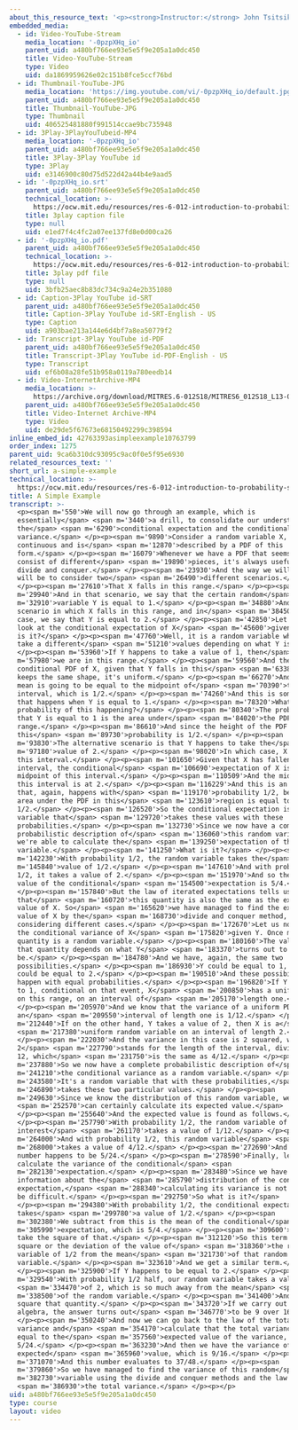 ```yaml
---
about_this_resource_text: '<p><strong>Instructor:</strong> John Tsitsiklis</p>'
embedded_media:
  - id: Video-YouTube-Stream
    media_location: '-0pzpXHq_io'
    parent_uid: a480bf766ee93e5e5f9e205a1a0dc450
    title: Video-YouTube-Stream
    type: Video
    uid: da1869959626e02c151b8fce5ccf76bd
  - id: Thumbnail-YouTube-JPG
    media_location: 'https://img.youtube.com/vi/-0pzpXHq_io/default.jpg'
    parent_uid: a480bf766ee93e5e5f9e205a1a0dc450
    title: Thumbnail-YouTube-JPG
    type: Thumbnail
    uid: 406525481880f991514ccae9bc735948
  - id: 3Play-3PlayYouTubeid-MP4
    media_location: '-0pzpXHq_io'
    parent_uid: a480bf766ee93e5e5f9e205a1a0dc450
    title: 3Play-3Play YouTube id
    type: 3Play
    uid: e3146900c80d75d522d42a44b4e9aad5
  - id: '-0pzpXHq_io.srt'
    parent_uid: a480bf766ee93e5e5f9e205a1a0dc450
    technical_location: >-
      https://ocw.mit.edu/resources/res-6-012-introduction-to-probability-spring-2018/part-i-the-fundamentals/a-simple-example/-0pzpXHq_io.srt
    title: 3play caption file
    type: null
    uid: e1ed7f4c4fc2a07ee137fd8e0d00ca26
  - id: '-0pzpXHq_io.pdf'
    parent_uid: a480bf766ee93e5e5f9e205a1a0dc450
    technical_location: >-
      https://ocw.mit.edu/resources/res-6-012-introduction-to-probability-spring-2018/part-i-the-fundamentals/a-simple-example/-0pzpXHq_io.pdf
    title: 3play pdf file
    type: null
    uid: 3bfb25aec8b83dc734c9a24e2b351080
  - id: Caption-3Play YouTube id-SRT
    parent_uid: a480bf766ee93e5e5f9e205a1a0dc450
    title: Caption-3Play YouTube id-SRT-English - US
    type: Caption
    uid: a903bae213a144e6d4bf7a8ea50779f2
  - id: Transcript-3Play YouTube id-PDF
    parent_uid: a480bf766ee93e5e5f9e205a1a0dc450
    title: Transcript-3Play YouTube id-PDF-English - US
    type: Transcript
    uid: ef6b08a28fe51b958a0119a780eedb14
  - id: Video-InternetArchive-MP4
    media_location: >-
      https://archive.org/download/MITRES.6-012S18/MITRES6_012S18_L13-08_300k.mp4
    parent_uid: a480bf766ee93e5e5f9e205a1a0dc450
    title: Video-Internet Archive-MP4
    type: Video
    uid: de29de5f67673e68150492299c398594
inline_embed_id: 42763393asimpleexample10763799
order_index: 1275
parent_uid: 9ca6b310dc93095c9ac0f0e5f95e6930
related_resources_text: ''
short_url: a-simple-example
technical_location: >-
  https://ocw.mit.edu/resources/res-6-012-introduction-to-probability-spring-2018/part-i-the-fundamentals/a-simple-example
title: A Simple Example
transcript: >-
  <p><span m='550'>We will now go through an example, which is
  essentially</span> <span m='3440'>a drill, to consolidate our understanding of
  the</span> <span m='6290'>conditional expectation and the conditional
  variance.</span> </p><p><span m='9890'>Consider a random variable X, which is
  continuous and is</span> <span m='12870'>described by a PDF of this
  form.</span> </p><p><span m='16079'>Whenever we have a PDF that seems to
  consist of different</span> <span m='19890'>pieces, it's always useful to
  divide and conquer.</span> </p><p><span m='23930'>And the way we will do that
  will be to consider two</span> <span m='26490'>different scenarios.</span>
  </p><p><span m='27610'>That X falls in this range.</span> </p><p><span
  m='29940'>And in that scenario, we say that the certain random</span> <span
  m='32910'>variable Y is equal to 1.</span> </p><p><span m='34880'>And another
  scenario in which X falls in this range, and in</span> <span m='38450'>that
  case, we say that Y is equal to 2.</span> </p><p><span m='42850'>Let us now
  look at the conditional expectation of X</span> <span m='45600'>given Y. What
  is it?</span> </p><p><span m='47760'>Well, it is a random variable which can
  take a different</span> <span m='51210'>values depending on what Y is.</span>
  </p><p><span m='53960'>If Y happens to take a value of 1, then</span> <span
  m='57980'>we are in this range.</span> </p><p><span m='59560'>And the
  conditional PDF of X, given that Y falls in this</span> <span m='63380'>range,
  keeps the same shape, it's uniform.</span> </p><p><span m='66270'>And so it's
  mean is going to be equal to the midpoint of</span> <span m='70390'>this
  interval, which is 1/2.</span> </p><p><span m='74260'>And this is something
  that happens when Y is equal to 1.</span> </p><p><span m='78320'>What is the
  probability of this happening?</span> </p><p><span m='80340'>The probability
  that Y is equal to 1 is the area under</span> <span m='84020'>the PDF in this
  range.</span> </p><p><span m='86610'>And since the height of the PDF is 1/2,
  this</span> <span m='89730'>probability is 1/2.</span> </p><p><span
  m='93830'>The alternative scenario is that Y happens to take the</span> <span
  m='97180'>value of 2.</span> </p><p><span m='98020'>In which case, X lives in
  this interval.</span> </p><p><span m='101650'>Given that X has fallen in this
  interval, the conditional</span> <span m='106690'>expectation of X is the
  midpoint of this interval.</span> </p><p><span m='110509'>And the midpoint of
  this interval is at 2.</span> </p><p><span m='116229'>And this is an event
  that, again, happens with</span> <span m='119170'>probability 1/2, because the
  area under the PDF in this</span> <span m='123610'>region is equal to
  1/2.</span> </p><p><span m='126520'>So the conditional expectation is a random
  variable that</span> <span m='129720'>takes these values with these
  probabilities.</span> </p><p><span m='132730'>Since we now have a complete
  probabilistic description of</span> <span m='136060'>this random variable,
  we're able to calculate the</span> <span m='139250'>expectation of this random
  variable.</span> </p><p><span m='141250'>What is it?</span> </p><p><span
  m='142230'>With probability 1/2, the random variable takes the</span> <span
  m='145840'>value of 1/2.</span> </p><p><span m='147610'>And with probability
  1/2, it takes a value of 2.</span> </p><p><span m='151970'>And so the expected
  value of the conditional</span> <span m='154500'>expectation is 5/4.</span>
  </p><p><span m='157840'>But the law of iterated expectations tells us
  that</span> <span m='160720'>this quantity is also the same as the expected
  value of X. So</span> <span m='165620'>we have managed to find the expected
  value of X by the</span> <span m='168730'>divide and conquer method, by
  considering different cases.</span> </p><p><span m='172670'>Let us now turn to
  the conditional variance of X</span> <span m='175820'>given Y. Once more, this
  quantity is a random variable.</span> </p><p><span m='180160'>The value of
  that quantity depends on what Y</span> <span m='183370'>turns out to
  be.</span> </p><p><span m='184780'>And we have, again, the same two
  possibilities.</span> </p><p><span m='186930'>Y could be equal to 1, or Y
  could be equal to 2.</span> </p><p><span m='190510'>And these possibilities
  happen with equal probabilities.</span> </p><p><span m='196820'>If Y is equal
  to 1, conditional on that event, X</span> <span m='200850'>has a uniform PDF
  on this range, on an interval of</span> <span m='205170'>length one.</span>
  </p><p><span m='205970'>And we know that the variance of a uniform PDF on
  an</span> <span m='209550'>interval of length one is 1/12.</span> </p><p><span
  m='212440'>If on the other hand, Y takes a value of 2, then X is a</span>
  <span m='217380'>uniform random variable on an interval of length 2.</span>
  </p><p><span m='222030'>And the variance in this case is 2 squared, where this
  2</span> <span m='227790'>stands for the length of the interval, divided by
  12, which</span> <span m='231750'>is the same as 4/12.</span> </p><p><span
  m='237880'>So we now have a complete probabilistic description of</span> <span
  m='241210'>the conditional variance as a random variable.</span> </p><p><span
  m='243580'>It's a random variable that with these probabilities,</span> <span
  m='246890'>takes these two particular values.</span> </p><p><span
  m='249630'>Since we know the distribution of this random variable, we</span>
  <span m='252570'>can certainly calculate its expected value.</span>
  </p><p><span m='255640'>And the expected value is found as follows.</span>
  </p><p><span m='257790'>With probability 1/2, the random variable of
  interest</span> <span m='261170'>takes a value of 1/12.</span> </p><p><span
  m='264000'>And with probability 1/2, this random variable</span> <span
  m='268000'>takes a value of 4/12.</span> </p><p><span m='272690'>And this
  number happens to be 5/24.</span> </p><p><span m='278590'>Finally, let us
  calculate the variance of the conditional</span> <span
  m='282130'>expectation.</span> </p><p><span m='283480'>Since we have complete
  information about the</span> <span m='285790'>distribution of the conditional
  expectation,</span> <span m='288340'>calculating its variance is not going to
  be difficult.</span> </p><p><span m='292750'>So what is it?</span>
  </p><p><span m='294380'>With probability 1/2, the conditional expectation
  takes</span> <span m='299780'>a value of 1/2.</span> </p><p><span
  m='302380'>We subtract from this is the mean of the conditional</span> <span
  m='305990'>expectation, which is 5/4.</span> </p><p><span m='309600'>And we
  take the square of that.</span> </p><p><span m='312120'>So this term is the
  square or the deviation of the value of</span> <span m='318360'>the random
  variable of 1/2 from the mean</span> <span m='321730'>of that random
  variable.</span> </p><p><span m='323610'>And we get a similar term.</span>
  </p><p><span m='325900'>If Y happens to be equal to 2.</span> </p><p><span
  m='329540'>With probability 1/2 half, our random variable takes a value</span>
  <span m='334470'>of 2, which is so much away from the mean</span> <span
  m='338500'>of the random variable.</span> </p><p><span m='341400'>And then we
  square that quantity.</span> </p><p><span m='343720'>If we carry out the
  algebra, the answer turns out</span> <span m='346770'>to be 9 over 16.</span>
  </p><p><span m='350240'>And now we can go back to the law of the total
  variance and</span> <span m='354170'>calculate that the total variance is
  equal to the</span> <span m='357560'>expected value of the variance, which is
  5/24.</span> </p><p><span m='363230'>And then we have the variance of the
  expected</span> <span m='365960'>value, which is 9/16.</span> </p><p><span
  m='371070'>And this number evaluates to 37/48.</span> </p><p><span
  m='379860'>So we have managed to find the variance of this random</span> <span
  m='382730'>variable using the divide and conquer methods and the law of</span>
  <span m='386930'>the total variance.</span> </p><p></p>
uid: a480bf766ee93e5e5f9e205a1a0dc450
type: course
layout: video
---
```


